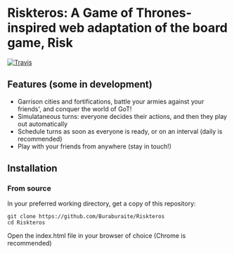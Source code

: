 # Riskteros: A Game of Thrones-inspired web adaptation of the board game, Risk
[![Travis](https://img.shields.io/travis/rust-lang/rust.svg?style=flat-square)](https://github.com/Buraburaite/Riskteros)

## Features (some in development)
* Garrison cities and fortifications, battle your armies against your friends', and conquer the world of GoT!
* Simulataneous turns: everyone decides their actions, and then they play out automatically
* Schedule turns as soon as everyone is ready, or on an interval (daily is recommended)
* Play with your friends from anywhere (stay in touch!)

## Installation
### From source
In your preferred working directory, get a copy of this repository:<br>
```
git clone https://github.com/Buraburaite/Riskteros
cd Riskteros
```
Open the index.html file in your browser of choice (Chrome is recommended)
